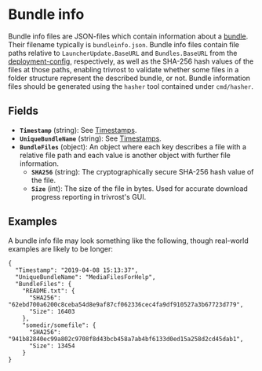 # Bundle info
Bundle info files are JSON-files which contain information about a [bundle](walkthrough.md#Bundles). Their filename typically is `bundleinfo.json`. Bundle info files contain file paths relative to `LauncherUpdate.BaseURL` and `Bundles.BaseURL` from the [deployment-config](walkthrough.md#deployment-config), respectively, as well as the SHA-256 hash values of the files at those paths, enabling trivrost to validate whether some files in a folder structure represent the described bundle, or not. Bundle information files should be generated using the `hasher` tool contained under `cmd/hasher`.

## Fields
* **`Timestamp`** (string): See [Timestamps](security.md#Timestamps).
* **`UniqueBundleName`** (string): See [Timestamps](security.md#Timestamps).
* **`BundleFiles`** (object): An object where each key describes a file with a relative file path and each value is another object with further file information.
  * **`SHA256`** (string): The cryptographically secure SHA-256 hash value of the file.
  * **`Size`** (int): The size of the file in bytes. Used for accurate download progress reporting in trivrost's GUI.

## Examples
A bundle info file may look something like the following, though real-world examples are likely to be longer:
```
{
  "Timestamp": "2019-04-08 15:13:37",
  "UniqueBundleName": "MediaFilesForHelp",
  "BundleFiles": {
    "README.txt": {
      "SHA256": "62ebd700a6200c8ceba54d8e9af87cf062336cec4fa9df910527a3b67723d779",
      "Size": 16403
    },
    "somedir/somefile": {
      "SHA256": "941b82840ec99a802c9708f8d43bcb458a7ab4bf6133d0ed15a258d2cd45dab1",
      "Size": 13454
    }
}
```